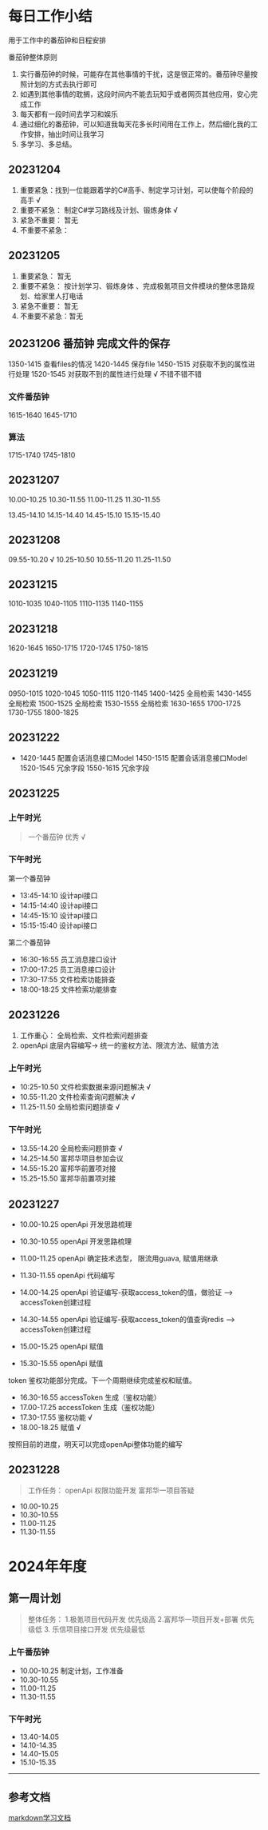 # 每日工作小结
用于工作中的番茄钟和日程安排

番茄钟整体原则

1. 实行番茄钟的时候，可能存在其他事情的干扰，这是很正常的。番茄钟尽量按照计划的方式去执行即可
2. 如遇到其他事情的耽搁，这段时间内不能去玩知乎或者网页其他应用，安心完成工作
3. 每天都有一段时间去学习和娱乐
4. 通过细化的番茄钟，可以知道我每天花多长时间用在工作上，然后细化我的工作安排，抽出时间让我学习
5. 多学习、多总结。

## 20231204
1. 重要紧急：找到一位能跟着学的C#高手、制定学习计划，可以使每个阶段的高手 √
2. 重要不紧急： 制定C#学习路线及计划、锻炼身体 √
3. 紧急不重要： 暂无
4. 不重要不紧急：

## 20231205
1. 重要紧急： 暂无
2. 重要不紧急： 按计划学习、锻炼身体 、完成极氪项目文件模块的整体思路规划、给家里人打电话
3. 紧急不重要： 暂无
4. 不重要不紧急：暂无

## 20231206 番茄钟 完成文件的保存
1350-1415 查看files的情况 1420-1445 保存file 1450-1515 对获取不到的属性进行处理 1520-1545 对获取不到的属性进行处理 √ 不错不错不错

### 文件番茄钟

1615-1640 1645-1710

### 算法

1715-1740 1745-1810

## 20231207

10.00-10.25  10.30-11.55 11.00-11.25 11.30-11.55

13.45-14.10  14.15-14.40 14.45-15.10 15.15-15.40

## 20231208

09.55-10.20 √ 10.25-10.50 10.55-11.20 11.25-11.50

## 20231215
1010-1035 1040-1105 1110-1135 1140-1155

## 20231218
1620-1645 1650-1715 1720-1745 1750-1815

## 20231219
0950-1015 1020-1045 1050-1115 1120-1145
1400-1425 全局检索 1430-1455 全局检索 1500-1525 全局检索 1530-1555 全局检索
1630-1655          1700-1725          1730-1755          1800-1825
## 20231222
- 1420-1445 配置会话消息接口Model 1450-1515 配置会话消息接口Model 1520-1545 冗余字段 1550-1615  冗余字段

## 20231225

### 上午时光
> 一个番茄钟 优秀 √
### 下午时光

第一个番茄钟

- 13:45-14:10 设计api接口 
- 14:15-14:40 设计api接口
- 14:45-15:10 设计api接口
- 15:15-15:40 设计api接口

第二个番茄钟

- 16:30-16:55 员工消息接口设计 
- 17:00-17:25 员工消息接口设计
- 17:30-17:55 文件检索功能排查
- 18:00-18:25 文件检索功能排查

## 20231226
1. 工作重心： 全局检索、文件检索问题排查
2. openApi 底层内容编写-> 统一的鉴权方法、限流方法、赋值方法
### 上午时光
- 10:25-10.50 文件检索数据来源问题解决 √
- 10.55-11.20 文件检索查询问题解决 √
- 11.25-11.50 全局检索问题排查 √

### 下午时光
- 13.55-14.20 全局检索问题排查 √
- 14.25-14.50 富邦华项目参加会议
- 14.55-15.20 富邦华前置项对接
- 15.25-15.50 富邦华前置项对接

## 20231227
- 10.00-10.25 openApi 开发思路梳理
- 10.30-10.55 openApi 开发思路梳理
- 11.00-11.25 openApi 确定技术选型， 限流用guava, 赋值用继承
- 11.30-11.55 openApi 代码编写

- 14.00-14.25 openApi 验证编写-获取access_token的值，做验证   --> accessToken创建过程
- 14.30-14.55 openApi 验证编写-获取access_token的值查询redis --> accessToken创建过程
- 15.00-15.25 openApi 赋值
- 15.30-15.55 openApi 赋值

token 鉴权功能部分完成。下一个周期继续完成鉴权和赋值。

- 16.30-16.55 accessToken 生成（鉴权功能）
- 17.00-17.25 accessToken 生成（鉴权功能）
- 17.30-17.55 鉴权功能 √
- 18.00-18.25 赋值   √


按照目前的进度，明天可以完成openApi整体功能的编写


## 20231228

> 工作任务： openApi 权限功能开发  富邦华一项目答疑   

- 10.00-10.25
- 10.30-10.55
- 11.00-11.25
- 11.30-11.55

# 2024年年度


## 第一周计划
> 整体任务： 1.极氪项目代码开发 优先级高 2.富邦华一项目开发+部署 优先级低  3. 乐信项目接口开发 优先级最低

### 上午番茄钟

- 10.00-10.25 制定计划，工作准备
- 10.30-10.55
- 11.00-11.25
- 11.30-11.55

### 下午时光
- 13.40-14.05 
- 14.10-14.35 
- 14.40-15.05 
- 15.10-15.35 
---
## 参考文档
[markdown学习文档](https://markdown.com.cn/basic-syntax/)